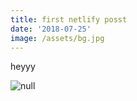```yaml
---
title: first netlify posst
date: '2018-07-25'
image: /assets/bg.jpg
---
```

heyyy

![null](/assets/bg.jpg)
